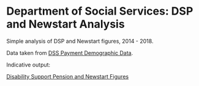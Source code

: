 
# Department of Social Services: DSP and Newstart Analysis


Simple analysis of DSP and Newstart figures, 2014 - 2018.

Data taken from [DSS Payment Demographic Data](https://data.gov.au/data/dataset/dss-payment-demographic-data).

Indicative output:

[Disability Support Pension and Newstart Figures](chart.jpg "Disability Support Pension and Newstart Figures")

